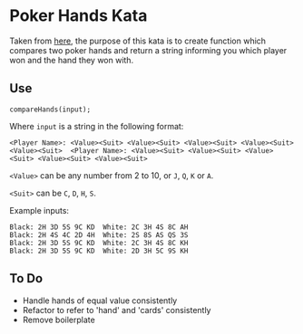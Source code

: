 # Poker Hands Kata

Taken from [here](https://codingdojo.org/kata/PokerHands/), the purpose of this kata is to create function which compares two poker hands and return a string informing you which player won and the hand they won with.

## Use

`compareHands(input);`

Where `input` is a string in the following format:

`<Player Name>: <Value><Suit> <Value><Suit> <Value><Suit> <Value><Suit> <Value><Suit>  <Player Name>: <Value><Suit> <Value><Suit> <Value><Suit> <Value><Suit> <Value><Suit>`

`<Value>` can be any number from 2 to 10, or `J`, `Q`, `K` or `A`.

`<Suit>` can be `C`, `D`, `H`, `S`.

Example inputs:

```
Black: 2H 3D 5S 9C KD  White: 2C 3H 4S 8C AH
Black: 2H 4S 4C 2D 4H  White: 2S 8S AS QS 3S
Black: 2H 3D 5S 9C KD  White: 2C 3H 4S 8C KH
Black: 2H 3D 5S 9C KD  White: 2D 3H 5C 9S KH
```

## To Do

* Handle hands of equal value consistently
* Refactor to refer to 'hand' and 'cards' consistently
* Remove boilerplate